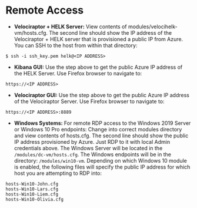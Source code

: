# Remote Access
* **Velociraptor + HELK Server:**  View contents of modules/velocihelk-vm/hosts.cfg.  The second line should show the IP address of the Velociraptor + HELK server that is provisioned a public IP from Azure.  You can SSH to the host from within that directory:
```
$ ssh -i ssh_key.pem helk@<IP ADDRESS>
```

* **Kibana GUI:**  Use the step above to get the public Azure IP address of the HELK Server.  Use Firefox browser to navigate to:
```
https://<IP ADDRESS>
```
* **Velociraptor GUI:**  Use the step above to get the public Azure IP address of the Velociraptor Server.  Use Firefox browser to navigate to:
```
https://<IP ADDRESS>:8889
```
* **Windows Systems:**  For remote RDP access to the Windows 2019 Server or Windows 10 Pro endpoints:  Change into correct modules directory and view contents of hosts.cfg.  The second line should show the public IP address provisioned by Azure.  Just RDP to it with local Admin credentials above.  The Windows Server will be located in the ```/modules/dc-vm/hosts.cfg```.  The Windows endpoints will be in the directory:  ```/modules/win10-vm```.  Depending on which Windows 10 module is enabled, the following files will specify the public IP address for which host you are attempting to RDP into:
```
hosts-Win10-John.cfg
hosts-Win10-Lars.cfg
hosts-Win10-Liem.cfg
hosts-Win10-Olivia.cfg
```
